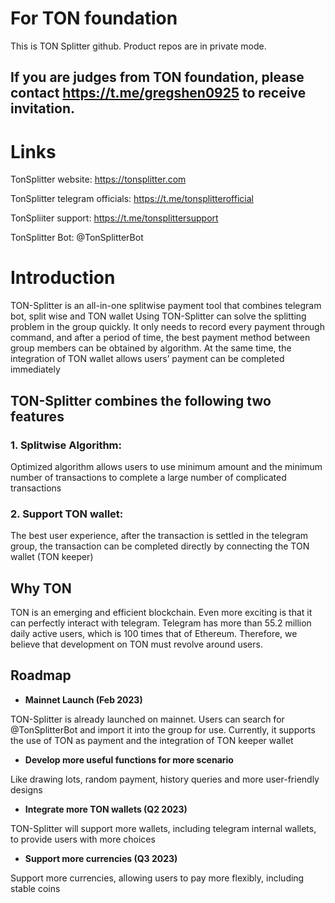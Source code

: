 # For TON foundation

This is TON Splitter github. Product repos are in private mode. 

## If you are judges from TON foundation, please contact https://t.me/gregshen0925 to receive invitation.


# Links

TonSplitter website: https://tonsplitter.com

TonSplitter telegram officials: https://t.me/tonsplitterofficial

TonSpliiter support: https://t.me/tonsplittersupport

TonSplitter Bot: @TonSplitterBot

# Introduction

TON-Splitter is an all-in-one splitwise payment tool that combines telegram bot, split wise and TON wallet Using TON-Splitter can solve the splitting problem in the group quickly. It only needs to record every payment through command, and after a period of time, the best payment method between group members can be obtained by algorithm. At the same time, the integration of TON wallet allows users’ payment can be completed immediately

## TON-Splitter combines the following two features

### 1. Splitwise Algorithm:
Optimized algorithm allows users to use minimum amount and the minimum number of transactions to complete a large number of complicated transactions

### 2. Support TON wallet:
The best user experience, after the transaction is settled in the telegram group, the transaction can be completed directly by connecting the TON wallet (TON keeper)

## Why TON
TON is an emerging and efficient blockchain. Even more exciting is that it can perfectly interact with telegram. Telegram has more than 55.2 million daily active users, which is 100 times that of Ethereum. Therefore, we believe that development on TON must revolve around users.

## Roadmap
- **Mainnet Launch (Feb 2023)**

TON-Splitter is already launched on mainnet. Users can search for @TonSplitterBot and import it into the group for use. Currently, it supports the use of TON as payment and the integration of TON keeper wallet

- **Develop more useful functions for more scenario**

Like drawing lots, random payment, history queries and more user-friendly designs

- **Integrate more TON wallets (Q2 2023)**

TON-Splitter will support more wallets, including telegram internal wallets, to provide users with more choices

- **Support more currencies (Q3 2023)**

Support more currencies, allowing users to pay more flexibly, including stable coins
